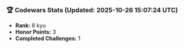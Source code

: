 ### 🏆 Codewars Stats (Updated: 2025-10-26 15:07:24 UTC)

- **Rank:** 8 kyu
- **Honor Points:** 3
- **Completed Challenges:** 1
